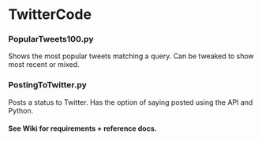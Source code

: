 # TwitterCode

### PopularTweets100.py
Shows the most popular tweets matching a query. Can be tweaked to show most recent or mixed.

### PostingToTwitter.py
Posts a status to Twitter. Has the option of saying posted using the API and Python.

#### See Wiki for requirements + reference docs.
